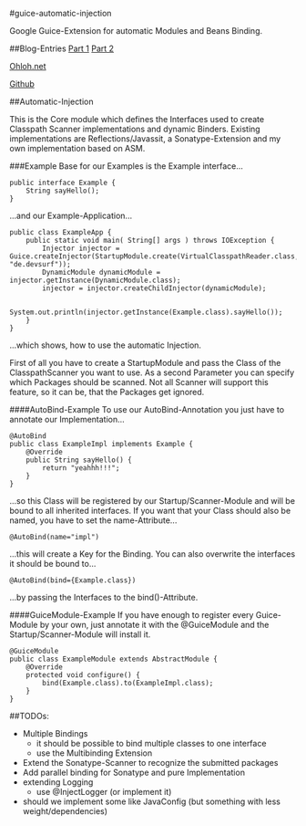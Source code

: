 #guice-automatic-injection

Google Guice-Extension for automatic Modules and Beans Binding.

##Blog-Entries
[Part 1](http://devsurf.wordpress.com/2010/09/06/google-guice-classpath-scanning-and-automatic-beans-binding-and-module-installation/)
[Part 2](https://devsurf.wordpress.com/2010/09/07/guice-automatic-injection-binding-listeners-parallel-scanning/)

[Ohloh.net](https://www.ohloh.net/p/guice-auto-injection)

[Github](git://github.com/manzke/guice-automatic-injection.git)
 

##Automatic-Injection

This is the Core module which defines the Interfaces used to create Classpath Scanner implementations and dynamic Binders.
Existing implementations are Reflections/Javassit, a Sonatype-Extension and my own implementation based 
on ASM.

###Example
Base for our Examples is the Example interface...

	public interface Example {
		String sayHello();
	}

...and our Example-Application...

	public class ExampleApp {
		public static void main( String[] args ) throws IOException {
			Injector injector = Guice.createInjector(StartupModule.create(VirtualClasspathReader.class, "de.devsurf"));
			DynamicModule dynamicModule = injector.getInstance(DynamicModule.class);
			injector = injector.createChildInjector(dynamicModule);

			System.out.println(injector.getInstance(Example.class).sayHello());
		}
	}

...which shows, how to use the automatic Injection.

First of all you have to create a StartupModule and pass the Class of the ClasspathScanner you want to use. As 
a second Parameter you can specify which Packages should be scanned. Not all Scanner will support this feature,
so it can be, that the Packages get ignored. 

####AutoBind-Example
To use our AutoBind-Annotation you just have to annotate our Implementation...

	@AutoBind
	public class ExampleImpl implements Example {
		@Override
		public String sayHello() {
			return "yeahhh!!!";
		}
	}

...so this Class will be registered by our Startup/Scanner-Module and will be bound to all inherited interfaces. If you want that your Class should also be named, 
you have to set the name-Attribute...

	@AutoBind(name="impl")

...this will create a Key for the Binding. You can also overwrite the interfaces it should be bound to...

	@AutoBind(bind={Example.class})

...by passing the Interfaces to the bind()-Attribute.

####GuiceModule-Example
If you have enough to register every Guice-Module by your own, just annotate it with the @GuiceModule and the Startup/Scanner-Module will install it.

	@GuiceModule
	public class ExampleModule extends AbstractModule {
		@Override
		protected void configure() {
			bind(Example.class).to(ExampleImpl.class);
		}
	}

##TODOs:
- Multiple Bindings
	- it should be possible to bind multiple classes to one interface
	- use the Multibinding Extension
- Extend the Sonatype-Scanner to recognize the submitted packages
- Add parallel binding for Sonatype and pure Implementation
- extending Logging
	- use @InjectLogger (or implement it)
- should we implement some like JavaConfig (but something with less weight/dependencies)